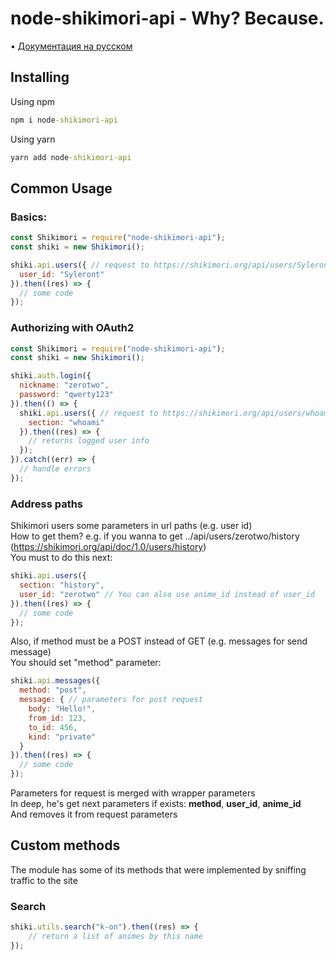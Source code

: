 # node-shikimori-api - Why? Because.
• [Документация на русском](https://github.com/syleront/node-shikimori-api/blob/master/README-RU.md)
## Installing
Using npm
```cmd
npm i node-shikimori-api
```
Using yarn
```cmd
yarn add node-shikimori-api
```

## Common Usage

### Basics:
```js
const Shikimori = require("node-shikimori-api");
const shiki = new Shikimori();

shiki.api.users({ // request to https://shikimori.org/api/users/Syleront
  user_id: "Syleront"
}).then((res) => {
  // some code
});
```

### Authorizing with OAuth2
```js
const Shikimori = require("node-shikimori-api");
const shiki = new Shikimori();

shiki.auth.login({
  nickname: "zerotwo",
  password: "qwerty123"
}).then(() => {
  shiki.api.users({ // request to https://shikimori.org/api/users/whoami
    section: "whoami"
  }).then((res) => {
    // returns logged user info
  });
}).catch((err) => {
  // handle errors
});
```

### Address paths
Shikimori users some parameters in url paths (e.g. user id)<br>
How to get them? e.g. if you wanna to get ../api/users/zerotwo/history (https://shikimori.org/api/doc/1.0/users/history)<br>
You must to do this next:

``` js
shiki.api.users({
  section: "history",
  user_id: "zerotwo" // You can also use anime_id instead of user_id
}).then((res) => {
  // some code
});
```

Also, if method must be a POST instead of GET (e.g. messages for send message)<br>
You should set "method" parameter:

```js
shiki.api.messages({
  method: "post",
  message: { // parameters for post request
    body: "Hello!",
    from_id: 123,
    to_id: 456,
    kind: "private"
  }
}).then((res) => {
  // some code
});
```

Parameters for request is merged with wrapper parameters <br>
In deep, he's get next parameters if exists: **method**, **user_id**, **anime_id** <br>
And removes it from request parameters

## Custom methods
The module has some of its methods that were implemented by sniffing traffic to the site<br>
### Search
```js
shiki.utils.search("k-on").then((res) => {
	// return a list of animes by this name
});
```